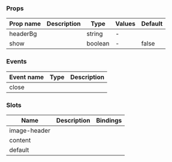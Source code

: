 ### Props

| Prop name | Description | Type    | Values | Default |
| --------- | ----------- | ------- | ------ | ------- |
| headerBg  |             | string  | -      |         |
| show      |             | boolean | -      | false   |

### Events

| Event name | Type | Description |
| ---------- | ---- | ----------- |
| close      |      |

### Slots

| Name         | Description | Bindings |
| ------------ | ----------- | -------- |
| image-header |             |          |
| content      |             |          |
| default      |             |          |
